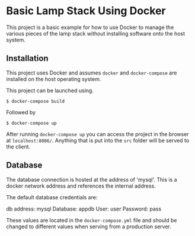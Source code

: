 # Basic Lamp Stack Using Docker
This project is a basic example for how to use Docker to manage the various pieces of the lamp stack without installing software onto the host system.

## Installation
This project uses Docker and assumes `docker` and `docker-compose` are installed on the host operating system.

This project can be launched using.

```
$ docker-compose build
```

Followed by

```
$ docker-compose up
```

After running `docker-compose up` you can access the project in the browser at `localhost:8086/`. Anything that is put into the `src` folder will be served to the client.

## Database

The database connection is hosted at the address of 'mysql'. This is a docker network address and references the internal address.

The default database credentials are:

db address: mysql
Database: appdb
User: user
Password: pass

These values are located in the `docker-compose.yml` file and should be changed to different values when serving from a production server.